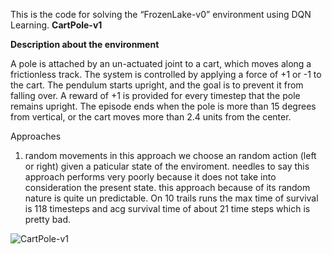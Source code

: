 This is the code for solving the “FrozenLake-v0” environment using DQN Learning.
<b>CartPole-v1</b>

<b>Description about the environment</b>

A pole is attached by an un-actuated joint to a cart, which moves along a frictionless track. The system is controlled by applying a force of +1 or -1 to the cart. The pendulum starts upright, and the goal is to prevent it from falling over. A reward of +1 is provided for every timestep that the pole remains upright. The episode ends when the pole is more than 15 degrees from vertical, or the cart moves more than 2.4 units from the center.




Approaches
1. random movements
in this approach we choose an random action (left or right) given a paticular state of the enviroment. needles to say this approach performs very poorly because it does not take into consideration the present state.
this approach because of its random nature is quite un predictable. On 10 trails runs the max time of survival is 118 timesteps and acg survival time of about 21 time steps which is pretty bad.


![CartPole-v1](https://github.com/adibyte95/CartPole-OpenAI-GYM/blob/master/gif%20images/random.gif)
